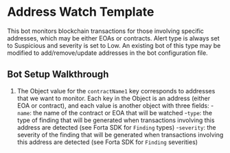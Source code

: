 # Address Watch Template

This bot monitors blockchain transactions for those involving specific addresses, which may be either EOAs or contracts.
Alert type is always set to Suspicious and severity is set to Low. An existing bot of this type may be modified to add/remove/update
addresses in the bot configuration file.

## Bot Setup Walkthrough

1. The Object value for the `contractName1` key corresponds to addresses that we want to monitor.  Each
key in the Object is an address (either EOA or contract), and each value is another object with three fields:
  -`name`: the name of the contract or EOA that will be watched
  -`type`: the type of finding that will be generated when transactions involving this address are detected (see
  Forta SDK for `Finding` types)
  -`severity`: the severity of the finding that will be generated when transactions involving this address are
  detected (see Forta SDK for `Finding` severities)
